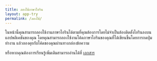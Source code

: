 ```yaml
---
title: ลองใช้ภาษาไอริน
layout: app-try
permalink: /ลองใช้/
---
```

ในหน้านี้คุณสามารถลองใช้งานภาษาไอรินได้ตามที่คุณต้องการโดยไม่จำเป็นต้องติดตั้งไอรินลงบนแอปพลิเคชันของคุณ โดยคุณสามารถลองใช้งานโค้ดภาษาไอรินของคุณที่ได้เขียนขึ้นโดยการกดปุ่มทำงาน แล้วลองคุยกับโค้ดของคุณผ่านทางกล่องข้อความ

หรือหากคุณต้องการเรียนรู้เพิ่มเติมสามารถอ่านได้ที่ [เอกสาร](/เอกสาร/เริ่มต้น)
